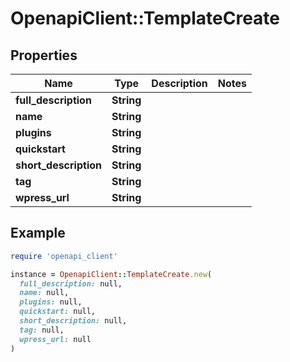 # OpenapiClient::TemplateCreate

## Properties

| Name | Type | Description | Notes |
| ---- | ---- | ----------- | ----- |
| **full_description** | **String** |  |  |
| **name** | **String** |  |  |
| **plugins** | **String** |  |  |
| **quickstart** | **String** |  |  |
| **short_description** | **String** |  |  |
| **tag** | **String** |  |  |
| **wpress_url** | **String** |  |  |

## Example

```ruby
require 'openapi_client'

instance = OpenapiClient::TemplateCreate.new(
  full_description: null,
  name: null,
  plugins: null,
  quickstart: null,
  short_description: null,
  tag: null,
  wpress_url: null
)
```

